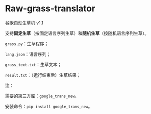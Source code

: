 # Raw-grass-translator

谷歌自动生草机 v1.1

支持**固定生草**（按固定语言序列生草）和**随机生草**（按随机语言序列生草）。

```grass.py```：生草程序；

```lang.json```：语言序列；

```grass_text.txt```：生草文本；

```result.txt```：（运行结束后）生草结果；

注：

需要的第三方库：```google_trans_new```。

安装命令：```pip install google_trans_new```。
